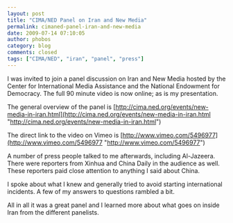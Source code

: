 ```yaml
---
layout: post
title: "CIMA/NED Panel on Iran and New Media"
permalink: cimaned-panel-iran-and-new-media
date: 2009-07-14 07:10:05
author: phobos
category: blog
comments: closed
tags: ["CIMA/NED", "iran", "panel", "press"]
---
```


I was invited to join a panel discussion on Iran and New Media hosted by the Center for International Media Assistance and the National Endowment for Democracy. The full 90 minute video is now online; as is my presentation.

The general overview of the panel is [http://cima.ned.org/events/new-media-in-iran.html](http://cima.ned.org/events/new-media-in-iran.html "http://cima.ned.org/events/new-media-in-iran.html")

The direct link to the video on Vimeo is [http://www.vimeo.com/5496977](http://www.vimeo.com/5496977 "http://www.vimeo.com/5496977")

A number of press people talked to me afterwards, including Al-Jazeera. There were reporters from Xinhua and China Daily in the audience as well. These reporters paid close attention to anything I said about China.

I spoke about what I knew and generally tried to avoid starting international incidents. A few of my answers to questions rambled a bit.

All in all it was a great panel and I learned more about what goes on inside Iran from the different panelists.
